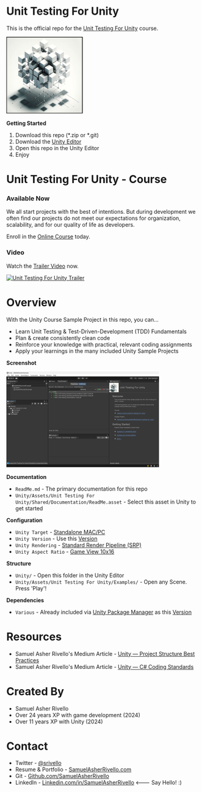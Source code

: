 
# Unit Testing For Unity

This is the official repo for the [Unit Testing For Unity](https://www.udemy.com/course/unit-testing-for-unity/) course.

<img width="200" src="./Unity/Assets/Unit Testing For Unity/Shared/Documentation/ReadMe/Art/Sprites/ProjectIcon.png" alt="Best Practices">


**Getting Started**
1. Download this repo (*.zip or *.git)
1. Download the [Unity Editor](https://store.unity.com/#plans-individual)
1. Open this repo in the Unity Editor
1. Enjoy

# Unit Testing For Unity - Course

### Available Now

We all start projects with the best of intentions. But during development we often find our projects do not meet our expectations for organization, scalability, and for our quality of life as developers. 

Enroll in the <a href="https://bit.ly/unit-testing-for-unity-on-udemy">Online Course</a> today.

### Video

Watch the <a href="https://bit.ly/unit-testing-for-unity-trailer">Trailer Video</a> now.

<a href="https://bit.ly/unit-testing-for-unity-trailer">
<img width="400" src="https://i3.ytimg.com/vi/_Stg9foOK80/maxresdefault.jpg" alt="Unit Testing For Unity Trailer"></a>




# Overview

With the Unity Course Sample Project in this repo, you can...

* Learn Unit Testing & Test-Driven-Development (TDD) Fundamentals
* Plan & create consistently clean code
* Reinforce your knowledge with practical, relevant coding assignments
* Apply your learnings in the many included Unity Sample Projects
 

**Screenshot**

<img width="400" src="./Unity/Assets/Unit Testing For Unity/Shared/Documentation/Images/Screenshot.png" alt="Best Practices">

**Documentation**
* `ReadMe.md` - The primary documentation for this repo
* `Unity/Assets/Unit Testing For Unity/Shared/Documentation/ReadMe.asset` - Select this asset in Unity to get started

**Configuration**
* `Unity Target` - [Standalone MAC/PC](https://support.unity.com/hc/en-us/articles/206336795-What-platforms-are-supported-by-Unity-)
* `Unity Version` - Use this [Version](./Unity/ProjectSettings/ProjectVersion.txt)
* `Unity Rendering` - [Standard Render Pipeline (SRP)](https://docs.unity3d.com/Manual/built-in-render-pipeline.html)
* `Unity Aspect Ratio` - [Game View 10x16](https://docs.unity3d.com/Manual/GameView.html)

**Structure**
* `Unity/` - Open this folder in the Unity Editor
* `Unity/Assets/Unit Testing For Unity/Examples/` - Open any Scene. Press 'Play'!

**Dependencies**
* `Various` - Already included via [Unity Package Manager](https://docs.unity3d.com/Manual/upm-ui.html) as this [Version](./Unity/Packages/manifest.json)

Resources
=============
* Samuel Asher Rivello's Medium Article - <a href="https://sam-16930.medium.com/unity-project-structure-a694792cefed">Unity — Project Structure Best Practices</a>
* Samuel Asher Rivello's Medium Article - <a href="https://sam-16930.medium.com/coding-standards-in-c-39aefee92db8">Unity — C# Coding Standards</a>


Created By
=============

- Samuel Asher Rivello 
- Over 24 years XP with game development (2024)
- Over 11 years XP with Unity (2024)

Contact
=============

- Twitter - <a href="https://twitter.com/srivello/">@srivello</a>
- Resume & Portfolio - <a href="http://www.SamuelAsherRivello.com">SamuelAsherRivello.com</a>
- Git - <a href="https://github.com/SamuelAsherRivello/">Github.com/SamuelAsherRivello</a>
- LinkedIn - <a href="https://Linkedin.com/in/SamuelAsherRivello">Linkedin.com/in/SamuelAsherRivello</a> <--- Say Hello! :)



